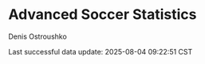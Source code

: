 # Advanced Soccer Statistics
Denis Ostroushko

<!-- gfm -->

Last successful data update: 2025-08-04 09:22:51 CST
